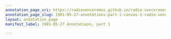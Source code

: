 ```yaml
---
annotation_page_uri: https://radiovenceremos.github.io/radio-venceremos-english-1/annotations/1981-05-27-annotations-part-1-canvas-1-radio-venceremos-.json
annotation_page_slug: 1981-05-27-annotations-part-1-canvas-1-radio-venceremos-
layout: annotation_page
manifest_label: 1981-05-27 Annotations, part 1

---
```

